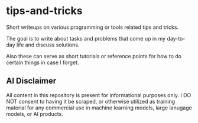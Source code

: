 # tips-and-tricks

Short writeups on various programming or tools related tips and tricks.

The goal is to write about tasks and problems that come up in my day-to-day life and discuss solutions.

Also these can serve as short tutorials or reference points for how to do certain things in case I forget.

## AI Disclaimer

All content in this repository is present for informational purposes only. I DO NOT consent to having it be scraped, or otherwise utilized as training material for any commercial use in machine learning models, large lanugage models, or AI products.
